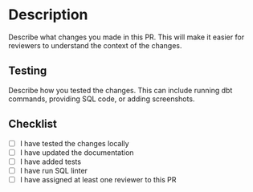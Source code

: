 # Description

Describe what changes you made in this PR. This will make it easier for reviewers to understand the context of the changes.

## Testing

Describe how you tested the changes. This can include running dbt commands, providing SQL code, or adding screenshots.


## Checklist

- [ ] I have tested the changes locally
- [ ] I have updated the documentation
- [ ] I have added tests
- [ ] I have run SQL linter
- [ ] I have assigned at least one reviewer to this PR